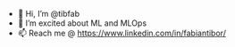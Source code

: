 - 👋 Hi, I’m @tibfab
- 👀 I’m excited about ML and MLOps
- 📫 Reach me @ https://www.linkedin.com/in/fabiantibor/

<!---
tibfab/tibfab is a ✨ special ✨ repository because its `README.md` (this file) appears on your GitHub profile.
You can click the Preview link to take a look at your changes.
--->
